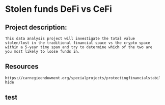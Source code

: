 # Stolen funds DeFi vs CeFi


## Project description:
    This data analysis project will investigate the total value stolen/lost in the traditional financial space vs the crypto space within a 5-year time span and try to determine which of the two are you most likely to loose funds in.


## Resources
    https://carnegieendowment.org/specialprojects/protectingfinancialstability/timeline#click-hide

## test

    